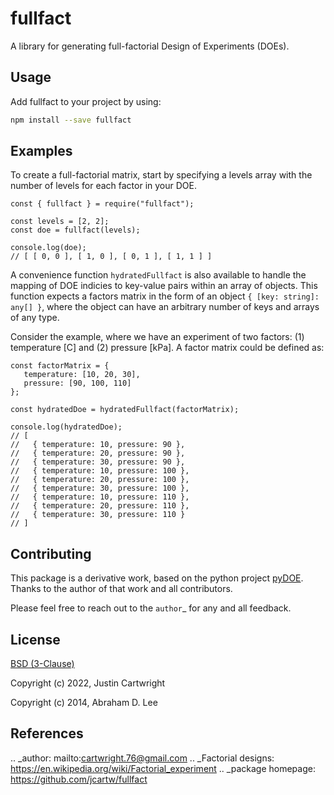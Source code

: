 # fullfact

A library for generating full-factorial Design of Experiments (DOEs).

## Usage

Add fullfact to your project by using:

```sh
npm install --save fullfact
```

## Examples

To create a full-factorial matrix, start by specifying a levels
array with the number of levels for each factor in your DOE.

```
const { fullfact } = require("fullfact");

const levels = [2, 2];
const doe = fullfact(levels);

console.log(doe);
// [ [ 0, 0 ], [ 1, 0 ], [ 0, 1 ], [ 1, 1 ] ]
```

A convenience function `hydratedFullfact` is also available
to handle the mapping of DOE indicies to key-value pairs within
an array of objects. This function expects a factors matrix
in the form of an object `{ [key: string]: any[] }`, where
the object can have an arbitrary number of keys and arrays of any type.

Consider the example, where we have an experiment of two factors: (1) temperature [C]
and (2) pressure [kPa]. A factor matrix could be defined as:

```
const factorMatrix = {
   temperature: [10, 20, 30],
   pressure: [90, 100, 110]
};

const hydratedDoe = hydratedFullfact(factorMatrix);

console.log(hydratedDoe);
// [
//   { temperature: 10, pressure: 90 },
//   { temperature: 20, pressure: 90 },
//   { temperature: 30, pressure: 90 },
//   { temperature: 10, pressure: 100 },
//   { temperature: 20, pressure: 100 },
//   { temperature: 30, pressure: 100 },
//   { temperature: 10, pressure: 110 },
//   { temperature: 20, pressure: 110 },
//   { temperature: 30, pressure: 110 }
// ]
```

## Contributing

This package is a derivative work, based on the python project [pyDOE](https://github.com/tisimst/pyDOE).
Thanks to the author of that work and all contributors.

Please feel free to reach out to the `author`\_ for any and all feedback.

## License

[BSD (3-Clause)](https://opensource.org/licenses/BSD-3-Clause)

Copyright (c) 2022, Justin Cartwright

Copyright (c) 2014, Abraham D. Lee

## References

.. \_author: mailto:cartwright.76@gmail.com
.. \_Factorial designs: https://en.wikipedia.org/wiki/Factorial_experiment
.. \_package homepage: https://github.com/jcartw/fullfact
